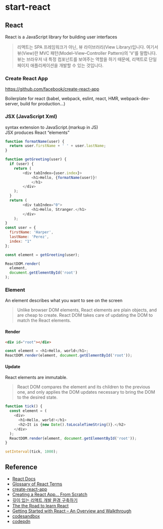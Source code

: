 # start-react

## React

React is a JavaScript library for building user interfaces

> 리액트는 SPA 프레임워크가 아닌, 뷰 라이브러리(View Library)입니다. 여기서 뷰(View)란 MVC 패턴(Model–View–Controller Pattern)의 'V'를 말합니다. 뷰는 브라우저 내 특정 컴포넌트를 보여주는 역할을 하기 때문에, 리액트로 단일 페이지 애플리케이션을 개발할 수 있는 것입니다.

### Create React App

https://github.com/facebook/create-react-app

Boilerplate for react (babel, webpack, eslint, react, HMR, webpack-dev-server, build for production...)

### JSX (JavaScript Xml)

syntax extension to JavaScript.(markup in JS)  
JSX produces React “elements”

```js
function formatName(user) {
  return user.firstName + ' ' + user.lastName;
}

function getGreeting(user) {
  if (user) {
    return (
        <div tabIndex={user.index}>
            <h1>Hello, {formatName(user)}!
            </h1>
        </div>
    );
  }
  return (
        <div tabIndex="0">
            <h1>Hello, Stranger.</h1>
        </div>
    );
}
const user = {
  firstName: 'Harper',
  lastName: 'Perez',
  index: "1"
};

const element = getGreeting(user);

ReactDOM.render(
  element,
  document.getElementById('root')
);
```

### Element

An element describes what you want to see on the screen

> Unlike browser DOM elements, React elements are plain objects, and are cheap to create. React DOM takes care of updating the DOM to match the React elements.

#### Render

```html
<div id="root"></div>
```

```js
const element = <h1>Hello, world</h1>;
ReactDOM.render(element, document.getElementById('root'));
```

#### Update

React elements are immutable.

> React DOM compares the element and its children to the previous one, and only applies the DOM updates necessary to bring the DOM to the desired state.

```js
function tick() {
  const element = (
    <div>
      <h1>Hello, world!</h1>
      <h2>It is {new Date().toLocaleTimeString()}.</h2>
    </div>
  );
  ReactDOM.render(element, document.getElementById('root'));
}

setInterval(tick, 1000);
```

## Reference

- [React Docs](https://reactjs.org/docs/getting-started.html)
- [Glossary of React Terms](https://reactjs.org/docs/glossary.html#single-page-application)
- [create-react-app](https://github.com/facebook/create-react-app)
- [Creating a React App... From Scratch](https://blog.usejournal.com/creating-a-react-app-from-scratch-f3c693b84658)
- [깊이 있는 리액트 개발 환경 구축하기](http://sujinlee.me/webpack-react-tutorial/)
- [The the Road to learn React](https://github.com/the-road-to-learn-react/the-road-to-learn-react-korean)
- [Getting Started with React – An Overview and Walkthrough](https://www.taniarascia.com/getting-started-with-react/)
- [codesandbox](https://codesandbox.io/s/new)
- [codepdn](https://codepen.io/pen?&editors=0010)